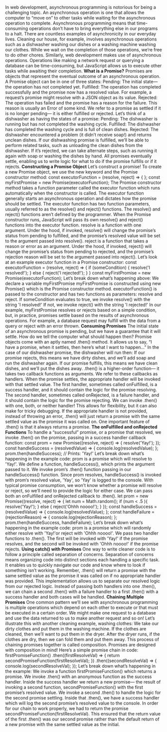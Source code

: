In web development, asynchronous programming is notorious for being a challenging topic.
An asynchronous operation is one that allows the computer to “move on” to other tasks while waiting for the asynchronous operation to complete. Asynchronous programming means that time-consuming operations don’t have to bring everything else in our programs to a halt.
There are countless examples of asynchronicity in our everyday lives. Cleaning our house, for example, involves asynchronous operations such as a dishwasher washing our dishes or a washing machine washing our clothes. While we wait on the completion of those operations, we’re free to do other chores.
Similarly, web development makes use of asynchronous operations. Operations like making a network request or querying a database can be time-consuming, but JavaScript allows us to execute other tasks while awaiting their completion.
**What is a Promise?**
Promises are objects that represent the eventual outcome of an asynchronous operation. A Promise object can be in one of three states:
Pending: The initial state— the operation has not completed yet.
Fulfilled: The operation has completed successfully and the promise now has a resolved value. For example, a request’s promise might resolve with a JSON object as its value.
Rejected: The operation has failed and the promise has a reason for the failure. This reason is usually an Error of some kind.
We refer to a promise as settled if it is no longer pending— it is either fulfilled or rejected. Let’s think of a dishwasher as having the states of a promise:
Pending: The dishwasher is running but has not completed the washing cycle.
Fulfilled: The dishwasher has completed the washing cycle and is full of clean dishes.
Rejected: The dishwasher encountered a problem (it didn’t receive soap!) and returns unclean dishes.
If our dishwashing promise is fulfilled, we’ll be able to perform related tasks, such as unloading the clean dishes from the dishwasher. If it’s rejected, we can take alternate steps, such as running it again with soap or washing the dishes by hand.
All promises eventually settle, enabling us to write logic for what to do if the promise fulfills or if it rejects.
**Constructing a Promise Object**
Let’s construct a promise! To create a new Promise object, we use the new keyword and the Promise constructor method:
const executorFunction = (resolve, reject) => { };
const myFirstPromise = new Promise(executorFunction);
The Promise constructor method takes a function parameter called the executor function which runs automatically when the constructor is called. The executor function generally starts an asynchronous operation and dictates how the promise should be settled.
The executor function has two function parameters, usually referred to as the resolve() and reject() functions. The resolve() and reject() functions aren’t defined by the programmer. When the Promise constructor runs, JavaScript will pass its own resolve() and reject() functions into the executor function.
resolve is a function with one argument. Under the hood, if invoked, resolve() will change the promise’s status from pending to fulfilled, and the promise’s resolved value will be set to the argument passed into resolve().
reject is a function that takes a reason or error as an argument. Under the hood, if invoked, reject() will change the promise’s status from pending to rejected, and the promise’s rejection reason will be set to the argument passed into reject().
Let’s look at an example executor function in a Promise constructor:
const executorFunction = (resolve, reject) => {
  if (someCondition) {
      resolve('I resolved!');
  } else {
      reject('I rejected!'); 
  }
}
const myFirstPromise = new Promise(executorFunction);
Let’s break down what’s happening above:
We declare a variable myFirstPromise
myFirstPromise is constructed using new Promise() which is the Promise constructor method.
executorFunction() is passed to the constructor and has two functions as parameters: resolve and reject.
If someCondition evaluates to true, we invoke resolve() with the string 'I resolved!'
If not, we invoke reject() with the string 'I rejected!'
In our example, myFirstPromise resolves or rejects based on a simple condition, but, in practice, promises settle based on the results of asynchronous operations. For example, a database request may fulfill with the data from a query or reject with an error thrown.
**Consuming Promises**
The initial state of an asynchronous promise is pending, but we have a guarantee that it will settle. How do we tell the computer what should happen then? Promise objects come with an aptly named .then() method. It allows us to say, “I have a promise, when it settles, then here’s what I want to happen…”
In the case of our dishwasher promise, the dishwasher will run then:
If our promise rejects, this means we have dirty dishes, and we’ll add soap and run the dishwasher again.
If our promise fulfills, this means we have clean dishes, and we’ll put the dishes away.
.then() is a higher-order function— it takes two callback functions as arguments. We refer to these callbacks as handlers. When the promise settles, the appropriate handler will be invoked with that settled value.
The first handler, sometimes called onFulfilled, is a success handler, and it should contain the logic for the promise resolving.
The second handler, sometimes called onRejected, is a failure handler, and it should contain the logic for the promise rejecting.
We can invoke .then() with one, both, or neither handler! This allows for flexibility, but it can also make for tricky debugging. If the appropriate handler is not provided, instead of throwing an error, .then() will just return a promise with the same settled value as the promise it was called on. One important feature of .then() is that it always returns a promise.
**The onFulfilled and onRejected Functions**
To handle a “successful” promise, or a promise that resolved, we invoke .then() on the promise, passing in a success handler callback function:
const prom = new Promise((resolve, reject) => {
  resolve('Yay!');
});
const handleSuccess = (resolvedValue) => {
  console.log(resolvedValue);
};
prom.then(handleSuccess); // Prints: 'Yay!'
Let’s break down what’s happening in the example code:
prom is a promise which will resolve to 'Yay!'.
We define a function, handleSuccess(), which prints the argument passed to it.
We invoke prom‘s .then() function passing in our handleSuccess() function.
Since prom resolves, handleSuccess() is invoked with prom‘s resolved value, 'Yay', so 'Yay' is logged to the console.
With typical promise consumption, we won’t know whether a promise will resolve or reject, so we’ll need to provide the logic for either case. We can pass both an onFulfilled and onRejected callback to .then().
let prom = new Promise((resolve, reject) => {
  let num = Math.random();
  if (num < .5 ){
    resolve('Yay!');
  } else {
    reject('Ohhh noooo!');
  }
});
const handleSuccess = (resolvedValue) => {
  console.log(resolvedValue);
};
const handleFailure = (rejectionReason) => {
  console.log(rejectionReason);
};
prom.then(handleSuccess, handleFailure);
Let’s break down what’s happening in the example code:
prom is a promise which will randomly either resolve with 'Yay!'or reject with 'Ohhh noooo!'.
We pass two handler functions to .then(). The first will be invoked with 'Yay!' if the promise resolves, and the second will be invoked with 'Ohhh noooo!' if the promise rejects.
**Using catch() with Promises**
One way to write cleaner code is to follow a principle called separation of concerns. Separation of concerns means organizing code into distinct sections each handling a specific task. It enables us to quickly navigate our code and know where to look if something isn’t working.
Remember, .then() will return a promise with the same settled value as the promise it was called on if no appropriate handler was provided. This implementation allows us to separate our resolved logic from our rejected logic. Instead of passing both handlers into one .then(), we can chain a second .then() with a failure handler to a first .then() with a success handler and both cases will be handled.
**Chaining Multiple Promises**
One common pattern we’ll see with asynchronous programming is multiple operations which depend on each other to execute or that must be executed in a certain order. We might make one request to a database and use the data returned to us to make another request and so on! Let’s illustrate this with another cleaning example, washing clothes:
We take our dirty clothes and put them in the washing machine. If the clothes are cleaned, then we’ll want to put them in the dryer. After the dryer runs, if the clothes are dry, then we can fold them and put them away.
This process of chaining promises together is called composition. Promises are designed with composition in mind! Here’s a simple promise chain in code:
firstPromiseFunction()
.then((firstResolveVal) => {
  return secondPromiseFunction(firstResolveVal);
})
.then((secondResolveVal) => {
  console.log(secondResolveVal);
});
Let’s break down what’s happening in the example:
We invoke a function firstPromiseFunction() which returns a promise.
We invoke .then() with an anonymous function as the success handler.
Inside the success handler we return a new promise— the result of invoking a second function, secondPromiseFunction() with the first promise’s resolved value.
We invoke a second .then() to handle the logic for the second promise settling.
Inside that .then(), we have a success handler which will log the second promise’s resolved value to the console.
In order for our chain to work properly, we had to return the promise secondPromiseFunction(firstResolveVal). This ensured that the return value of the first .then() was our second promise rather than the default return of a new promise with the same settled value as the initial.

